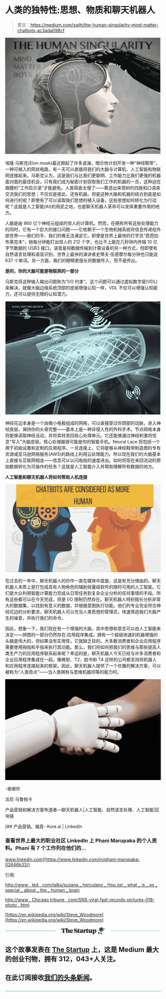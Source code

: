 # 人类的独特性:思想、物质和聊天机器人

> 原文：<https://medium.com/swlh/the-human-singularity-mind-matter-chatbots-ac3ada098cf>

![](img/95fcd17e4a8eb03a8b10f6c893548b58.png)

埃隆·马斯克(Elon musk)最近掀起了许多波澜，暗示他计划开发一种“神经鞋带”，一种可植入的网状电路，有一天可以直接将我们的大脑与计算机、人工智能和物联网连接起来。马斯克认为，这是我们与比我们更聪明、工作能力比我们更强的机器面对面的最佳机会。只有我们成为秘密计划窃取我们工作的机器的一员，这种迫在眉睫的“工作启示录”才能避免。人类简直太慢了——靠造出来爬树的四肢和口语来交流我们的思想；不仅仅是彼此，还有机器。但是这种大脑和机器的结合到底是如何进行的呢？即使有了可以读取我们思想的植入设备，这些思想如何转化为行动呢？这就是人工智能(AI)的用武之地，也是聊天机器人革命可以发挥重要作用的地方。

人脑是由 860 亿个神经元组成的惊人的计算机。然而，在拥有所有这些处理能力的同时，它有一个巨大的接口问题——它依赖于一个生物机械系统将信息传递给外部世界——我们的手、我们的嘴无法满足它。即使是世界上最快的打字员“芭芭拉·布莱克本”，她每分钟能打出惊人的 212 个字，也比不上能在几秒钟内传输 10 亿字节数据的 USB3 接口。语音是将数据传输到计算设备的另一种方式，但即使有自然语言处理和语音识别，世界上最快的演讲者史蒂夫·伍德摩尔每分钟也只能说 637 个单词。另一方面，我们的眼睛更擅长将数据传入，而不是传出。

**是的，你的大脑可能是物联网的一部分**

马斯克将这种输入输出问题称为“I/O 约束”。这个问题可以通过虚拟数字层(VDL)来解决。就像大脑边缘系统顶部的皮层增强认知一样，VDL 不仅可以增强认知能力，还可以提供无限的认知潜力。

![](img/2a8cc0610c0245b30acaa42affc41012.png)

神经花边本身是一个由微小电极组成的网格，可以直接穿过你颈部的动脉，进入神经皮层，保持你的头骨完整——基本上是一种非侵入性的外科手术。节点网格本身将能够读取神经活动，并将其转发回核心处理单元。它还能够通过神经刺激将信息“写入”大脑皮层。核心处理器很可能是你的智能手机。Neural Lace 将包括一个用于初始设置和定制的应用程序。一旦连接上，它将能够从神经鞋带制造商的专有资源或亚马逊网络服务(AWS)的路线上利用云处理能力。所以现在我们的大脑基本上直接与互联网相连——信息可以以闪电般的速度进出。如何将现在来回流动的原始数据转化为可操作的任务？这就是人工智能介入并帮助理解所有数据的地方。

**人工智能和聊天机器人将如何帮助人机连接**

![](img/64768e899eff6ce2531284c614c3d891.png)

在过去的一年中，聊天机器人的炒作一直在媒体中盘旋，这是有充分理由的。聊天机器人本质上是打包成具有人物角色的辅助轻量级软件的随时可用的人工智能。它们是大众利用智能计算能力完成从日常任务到复杂企业分析的任何事情的手段。所有这些都可以在今天完成，但是 I/O 限制仍然存在。聊天机器人特别擅长分析非常大的数据集，以找到有意义的数据，并根据意图执行功能。他们的专业完全符合神经花边的分析要求。聊天机器人可以充当人类思想的管理员，快速筛选我们大脑产生的噪音，并执行我们的命令。

因此，想象一下，我们现在有一个增强的大脑，其中思想和意志可以由人工智能来决定——拼图的一部分仍然存在:应用程序集成。拥有一个超级快速的机器增强的头脑是伟大的，但如果没有实用性，它就缺乏目的。大多数消费者和企业应用程序需要使用拇指和手指来执行其功能。那么，我们将如何把我们的思维与那些提高人类生产力的应用程序联系起来呢？幸运的是，聊天机器人今天已经与许多消费者和企业应用程序集成在一起。像微软、T2、脸书和 T4 这样的公司都支持将机器人和应用程序连接起来的框架。因此，聊天机器人提供了一个优雅的解决方案，可以被称为“人类奇点”——当人类拥有与思维机器同等的能力时。

![](img/b2469fa1ce9b385c4679618bb366ff4e.png)

-谢谢你

法尼·马鲁帕卡

产品营销和解决方案布道者—聊天机器人|人工智能、自然语言处理、人工智能|区块链

[](https://www.linkedin.com/in/phani-marupaka-02646b33/) [## 产品营销。福音- Kore.ai | LinkedIn

### 查看世界上最大的职业社区 LinkedIn 上 Phani Marupaka 的个人资料。Phani 有 7 个工作列在他们的…

www.linkedin.com](https://www.linkedin.com/in/phani-marupaka-02646b33/) 

引用:

[http://www . ted . com/talks/suzana _ herculano _ Hou zel _ what _ is _ so _ special _ about _ the _ human _ brain](http://www.ted.com/talks/suzana_herculano_houzel_what_is_so_special_about_the_human_brain)

[http://www . Chicago tribune . com/SNS-viral-fast-records-pictures-018-photo . html](http://www.chicagotribune.com/sns-viral-fastest-records-pictures-018-photo.html)

[https://en.wikipedia.org/wiki/Steve_Woodmore](https://en.wikipedia.org/wiki/Steve_Woodmore)

[![](img/308a8d84fb9b2fab43d66c117fcc4bb4.png)](https://medium.com/swlh)

## 这个故事发表在 [The Startup](https://medium.com/swlh) 上，这是 Medium 最大的创业刊物，拥有 312，043+人关注。

## 在此订阅接收[我们的头条新闻](http://growthsupply.com/the-startup-newsletter/)。

[![](img/b0164736ea17a63403e660de5dedf91a.png)](https://medium.com/swlh)